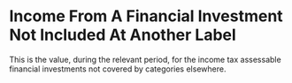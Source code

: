 # Income From A Financial Investment Not Included At Another Label
This is the value, during the relevant period, for the income tax assessable financial investments not covered by categories elsewhere.